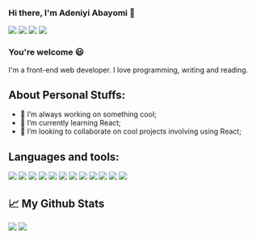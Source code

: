 ### Hi there, I'm Adeniyi Abayomi 👋
![](https://img.shields.io/badge/Medium-12100E?style=for-the-badge&logo=medium&logoColor=white)
[![](https://img.shields.io/badge/linkedin-%230077B5.svg?style=for-the-badge&logo=linkedin)](https://twitter.com/dameastro)
[![](https://img.shields.io/badge/Twitter-1DA1F2?style=for-the-badge&logo=twitter&logoColor=white)](https://twitter.com/dameastro)
![](https://img.shields.io/github/followers/damaestro165.svg?style=social&label=Follow&maxAge=2592000)


### You're welcome :smiley:

I'm a front-end web developer. I love programming, writing and reading.

## About Personal Stuffs:

- 🔭 I’m always working on something cool;
- 🌱 I’m currently learning React;
- 👯 I’m looking to collaborate on cool projects involving using React;

## Languages and tools:

![](https://img.shields.io/badge/HTML5-E34F26?style=for-the-badge&logo=html5&logoColor=white)
![](https://img.shields.io/badge/CSS3-1572B6?style=for-the-badge&logo=css3&logoColor=white)
![](https://img.shields.io/badge/Sass-CC6699?style=for-the-badge&logo=sass&logoColor=white)
![](https://img.shields.io/badge/JavaScript-323330?style=for-the-badge&logo=javascript&logoColor=F7DF1E)
![](https://img.shields.io/badge/Bootstrap-563D7C?style=for-the-badge&logo=bootstrap&logoColor=white)
![](https://img.shields.io/badge/Tailwind_CSS-38B2AC?style=for-the-badge&logo=tailwind-css&logoColor=white)
![](https://img.shields.io/badge/React-20232A?style=for-the-badge&logo=react&logoColor=61DAFB)
![](https://img.shields.io/badge/React_Router-CA4245?style=for-the-badge&logo=react-router&logoColor=white)
![](https://img.shields.io/badge/Netlify-00C7B7?style=for-the-badge&logo=netlify&logoColor=white)
![](https://img.shields.io/badge/Powershell-2CA5E0?style=for-the-badge&logo=powershell&logoColor=white)
![](https://img.shields.io/badge/Visual_Studio_Code-0078D4?style=for-the-badge&logo=visual%20studio%20code&logoColor=white)
![](https://img.shields.io/badge/GIT-E44C30?style=for-the-badge&logo=git&logoColor=white)


## :chart_with_upwards_trend: My Github Stats

<img src="https://github-readme-stats.vercel.app/api?username=damaestro165&show_icons=true"/>  <img src="https://github-readme-stats.vercel.app/api/top-langs?username=damaestro165&layout=compact"/>
